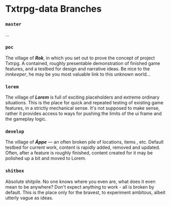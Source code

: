 # Txtrpg-data Branches

### `master`
...

### `poc`
The village of ***Rok***, in which you set out to prove the concept of project Txtrpg.
A contained, roughly presentable demonstration of finished game features, and a testbed for design and narrative ideas.
Be nice to the _innkeeper_, he may be you most valuable link to this unknown world...

### `lorem`
The village of ***Lorem*** is full of exciting placeholders and extreme ordinary situations. 
This is the place for quick and repeated testing of existing game features, in a strictly mechanical sense.
It's not supposed to make sense, rather it provides access to ways for pushing the limits of the ui frame and the gameplay logic.

### `develop`
The village of ***Áppe*** — an often broken pile of locations, items , etc.
Default testbed for current work, content is rapidly added, removed and updated.
Often, after a feature is roughly finished, content created for it may be polished up a bit and moved to Lorem.

### `shitbox`
Absolute shitpile. No one knows where you even are, what does it even mean to be anywhere? 
Don't expect anything to work - all is broken by default.
This is the place only for the bravest, to experiment ambitous, albeit utterly vague as ideas.
